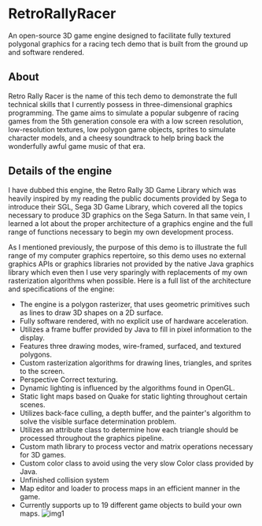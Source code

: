 # RetroRallyRacer
An open-source 3D game engine designed to facilitate fully textured polygonal graphics for a racing tech demo that is built from the ground up and software rendered.
## About
Retro Rally Racer is the name of this tech demo to demonstrate the full technical skills that I currently possess in three-dimensional graphics programming. The game aims to simulate a popular subgenre of racing games from the 5th generation console era with a low screen resolution, low-resolution textures, low polygon game objects, sprites to simulate character models, and a cheesy soundtrack to help bring back the wonderfully awful game music of that era.
## Details of the engine
I have dubbed this engine, the Retro Rally 3D Game Library which was heavily inspired by my reading the public documents provided by Sega to introduce their SGL, Sega 3D Game Library, which covered all the topics necessary to produce 3D graphics on the Sega Saturn. In that same vein, I learned a lot about the proper architecture of a graphics engine and the full range of functions necessary to begin my own development process.

As I mentioned previously, the purpose of this demo is to illustrate the full range of my computer graphics repertoire, so this demo uses no external graphics APIs or graphics libraries not provided by the native Java graphics library which even then I use very sparingly with replacements of my own rasterization algorithms when possible. Here is a full list of the architecture and specifications of the engine:
            
* The engine is a polygon rasterizer, that uses geometric primitives such as lines to draw 3D shapes on a 2D surface.
* Fully software rendered, with no explicit use of hardware acceleration.
* Utilizes a frame buffer provided by Java to fill in pixel information to the display.
* Features three drawing modes, wire-framed, surfaced, and textured polygons.
* Custom rasterization algorithms for drawing lines, triangles, and sprites to the screen.
* Perspective Correct texturing.
* Dynamic lighting is influenced by the algorithms found in OpenGL.
* Static light maps based on Quake for static lighting throughout certain scenes.
* Utilizes back-face culling, a depth buffer, and the painter's algorithm to solve the visible surface determination problem.
* Utilizes an attribute class to determine how each triangle should be processed throughout the graphics pipeline.
* Custom math library to process vector and matrix operations necessary for 3D games.
* Custom color class to avoid using the very slow Color class provided by Java.
* Unfinished collision system
* Map editor and loader to process maps in an efficient manner in the game.
* Currently supports up to 19 different game objects to build your own maps.
![img1](https://user-images.githubusercontent.com/108719757/218852164-c9c1e1eb-289c-4be9-bd86-b95a5e9b1736.png)
